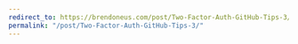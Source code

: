 ```yaml
---
redirect_to: https://brendoneus.com/post/Two-Factor-Auth-GitHub-Tips-3/
permalink: "/post/Two-Factor-Auth-GitHub-Tips-3/"
---
```

